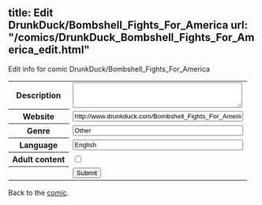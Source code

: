 title: Edit DrunkDuck/Bombshell_Fights_For_America
url: "/comics/DrunkDuck_Bombshell_Fights_For_America_edit.html"
---
Edit info for comic DrunkDuck/Bombshell_Fights_For_America

<form name="comic" action="http://gaepostmail.appspot.com/comic/" method="post">
<table class="comicinfo">
<tr>
<th>Description</th><td><textarea name="description" cols="40" rows="3"></textarea></td>
</tr>
<tr>
<th>Website</th><td><input type="text" name="url" value="http://www.drunkduck.com/Bombshell_Fights_For_America/" size="40"/></td>
</tr>
<tr>
<th>Genre</th><td><input type="text" name="genre" value="Other" size="40"/></td>
</tr>
<tr>
<th>Language</th><td><input type="text" name="language" value="English" size="40"/></td>
</tr>
<tr>
<th>Adult content</th><td><input type="checkbox" name="adult" value="adult" /></td>
</tr>
<tr>
<th></th><td>
<input type="hidden" name="comic" value="DrunkDuck_Bombshell_Fights_For_America" />
<input type="submit" name="submit" value="Submit" />
</td>
</tr>
</table>
</form>

Back to the [comic](DrunkDuck_Bombshell_Fights_For_America.html).
